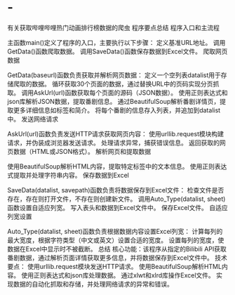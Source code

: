 # -
有关获取哔哩哔哩热门动画排行榜数据的爬虫
程序要点总结
程序入口和主流程

主函数main()定义了程序的入口，主要执行以下步骤：
定义基准URL地址。
调用GetData()函数爬取数据。
调用SaveData()函数保存数据到Excel文件。
爬取网页数据

GetData(baseurl)函数负责获取并解析网页数据：
定义一个空列表datalist用于存储爬取的数据。
循环获取30个页面的数据，通过替换URL中的页码实现分页抓取。
调用AskUrl(url)函数获取每个页面的源码（JSON数据）。
使用正则表达式和json库解析JSON数据，提取番剧信息。
通过BeautifulSoup解析番剧详情页，提取更多详细信息如标签和简介。
将每个番剧的信息存入列表，并追加到datalist中。
发送网络请求

AskUrl(url)函数负责发送HTTP请求获取网页内容：
使用urllib.request模块构建请求，并伪装成浏览器发送请求。
处理请求异常，捕获错误信息。
返回获取的网页数据（HTML或JSON格式）。
解析网页和提取数据

使用BeautifulSoup解析HTML内容，提取特定标签中的文本信息。
使用正则表达式提取并处理字符串内容。
保存数据到Excel

SaveData(datalist, savepath)函数负责将数据保存到Excel文件：
检查文件是否存在，存在则打开文件，不存在则创建新文件。
调用Auto_Type(datalist, sheet)函数设置自适应列宽。
写入表头和数据到Excel文件中。
保存Excel文件。
自适应列宽设置

Auto_Type(datalist, sheet)函数负责根据数据内容设置Excel列宽：
计算每列的最大宽度，根据字符类型（中文或英文）设置合适的宽度。
设置每列的宽度，使数据在Excel中显示时不被截断。
总结
核心功能：该程序从指定的Bilibili API获取番剧数据，通过解析页面详情获取更多信息，并将数据保存到Excel文件中。
技术要点：
使用urllib.request模块发送HTTP请求。
使用BeautifulSoup解析HTML内容。
使用正则表达式和json库处理数据。
通过xlwt和xlrd库操作Excel文件。
实现数据的自动化抓取和存储，并处理网络请求的异常和错误。
